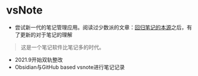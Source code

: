 # vsNote

- 尝试新一代的笔记管理应用。阅读过少数派的文章：[回归笔记的本源](https://sspai.com/post/68639)之后，有了更新的对于笔记的理解
> 这是一个笔记软件比笔记多的时代。

- 2021.9开始双轨整改
- Obsidian与GitHub based vsnote进行笔记记录
